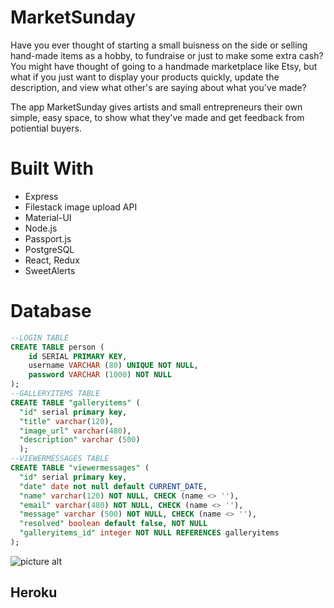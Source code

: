 # MarketSunday
Have you ever thought of starting a small buisness on the side or selling hand-made items as a hobby, to fundraise or just to make some extra cash? You might have thought of going to a handmade marketplace like Etsy, but what if you just want to display your products quickly, update the description, and view what other's are saying about what you've made? 

The app MarketSunday gives artists and small entrepreneurs their own simple, easy space, to show what they've made and get feedback from potiential buyers. 

# Built With
* Express
* Filestack image upload API
* Material-UI
* Node.js
* Passport.js
* PostgreSQL
* React, Redux
* SweetAlerts


# Database

```SQL
--LOGIN TABLE
CREATE TABLE person (
    id SERIAL PRIMARY KEY,
    username VARCHAR (80) UNIQUE NOT NULL,
    password VARCHAR (1000) NOT NULL
);
--GALLERYITEMS TABLE
CREATE TABLE "galleryitems" (
  "id" serial primary key,
  "title" varchar(120),
  "image_url" varchar(480),
  "description" varchar (500)
  );
--VIEWERMESSAGES TABLE
CREATE TABLE "viewermessages" (
  "id" serial primary key,
  "date" date not null default CURRENT_DATE,
  "name" varchar(120) NOT NULL, CHECK (name <> ''),
  "email" varchar(480) NOT NULL, CHECK (name <> ''),
  "message" varchar (500) NOT NULL, CHECK (name <> ''),
  "resolved" boolean default false, NOT NULL
  "galleryitems_id" integer NOT NULL REFERENCES galleryitems
);
```

![picture alt]('styles/')

## Heroku

